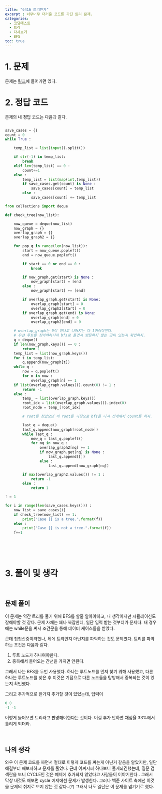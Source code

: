 ```yaml
---
title: "6416 트리인가"
excerpt : 너무너무 더러운 코드를 가진 트리 문제.
categories:
  - 코딩테스트
  - 트리
  - 다시보기
  - BFS
toc: true
---
```

  
# 1. 문제
문제는 [링크](https://www.acmicpc.net/problem/6416)에 들어가면 있다.

# 2. 정답 코드

문제의 내 정답 코드는 다음과 같다.

```python

save_cases = {}
count = 0
while True :

    temp_list = list(input().split())

    if str(-1) in temp_list:
        break
    elif len(temp_list) == 0 :
        count+=1
    else :
        temp_list = list(map(int,temp_list))
        if save_cases.get(count) is None :
            save_cases[count] = temp_list
        else :
            save_cases[count] += temp_list

from collections import deque

def check_tree(now_list):

    now_queue = deque(now_list)
    now_graph = {}
    overlap_graph = {}
    overlap_graph2 = {}

    for pop_q in range(len(now_list)):
        start = now_queue.popleft()
        end = now_queue.popleft()

        if start == 0 or end == 0 :
            break

        if now_graph.get(start) is None :
            now_graph[start] = [end]
        else :
            now_graph[start] += [end]

        if overlap_graph.get(start) is None:
            overlap_graph[start] = 0
            overlap_graph2[start] = 0
        if overlap_graph.get(end) is None:
            overlap_graph[end] = 0
            overlap_graph2[end] = 0

    # overlap_graph는 0이 하나고 나머지는 다 1이어야한다.
    # 우선 루트를 찾아야하니까 bfs로 돌면서 방문하지 않는 곳이 있는지 확인하자.
    q = deque()
    if len(now_graph.keys()) == 0 :
        return 1
    temp_list = list(now_graph.keys())
    for t in temp_list:
        q.append(now_graph[t])
    while q :
        now = q.popleft()
        for n in now :
            overlap_graph[n] += 1
    if list(overlap_graph.values()).count(0) != 1 :
        return -1
    else :
        temp_ = list(overlap_graph.keys())
        root_idx = list(overlap_graph.values()).index(0)
        root_node = temp_[root_idx]

        # root를 찾았으면 이 root를 기점으로 bfs를 다시 전개해서 count를 하자.

        last_q = deque()
        last_q.append(now_graph[root_node])
        while last_q :
            now_q = last_q.popleft()
            for nq in now_q :
                overlap_graph2[nq] += 1
                if now_graph.get(nq) is None :
                    last_q.append([])
                else :
                    last_q.append(now_graph[nq])

        if max(overlap_graph2.values()) != 1 :
            return -1
        else :
            return 1

f = 1

for i in range(len(save_cases.keys())) :
    now_list = save_cases[i]
    if check_tree(now_list) == 1:
        print("Case {} is a tree.".format(f))
    else :
        print("Case {} is not a tree.".format(f))
    f+=1

```

<br/><br/><br/>

# 3. 풀이 및 생각

<br/>

## 문제 풀이

이 문제는 약간 트리를 풀기 위해 BFS를 할줄 알아야하고, 내 생각이지만 시뮬레이션도 잘해야할 것 같다.
문제 자체는 꽤나 복잡한데, 일단 입력 받는 것부터가 문제다. 내 경우에는 while문을 써서 조건문을 통해
데이터 케이스들을 받았다. 

근데 첩첩산중이라했나, 뒤에 트리인지 아닌지를 파악하는 것도 문제였다. 트리를 파악하는 조건은 다음과 같다.
1. 루트 노드가 하나여야한다.
2. 중복해서 들어오는 간선을 가지면 안된다.

그래서 나는 BFS를 두번 사용했다. 하나는 루트노드를 먼저 찾기 위해 사용했고, 
다른 하나는 루트노드를 찾은 후 이것은 기점으로 다른 노드들을 탐방해서 중복되는 것이 있는지 확인했다.

그리고 추가적으로 한가지 추가할 것이 있었는데, 입력이 
```python
0 0 
-1 -1
```
이렇게 들어오면 트리라고 판명해야한다는 것이다. 이걸 추가 안하면 채점율 33%에서 틀리게 되더라.


<br/> 

## 나의 생각

와우 이 문제 코드를 짜면서 절대로 이렇게 코드를 짜는게 아닌거 같음을 알았지만,
일단 해결부터 해보자하고 문제를 풀었다. 근데 어찌저찌 하다보니 풀게되긴했는데, 
질문 검색란을 보니 CYCLE인 것은 예제에 추가되지 않았다고 사람들이 이야기한다..
그래서 막상 내것도 해보면 cycle 예제에선 문제가 발생한다. 그러나 백준 사이트 측에선 
이것을 문제의 취지로 보지 않는 것 같다..(?) 그래서 나도 일단은 이 문제를 넘기기로 했다.
